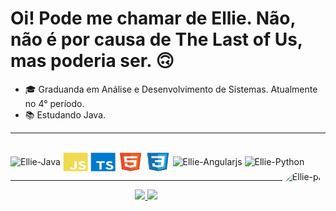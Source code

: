 # Oi! Pode me chamar de Ellie. Não, não é por causa de The Last of Us, mas poderia ser. 🙃

- 🎓 Graduanda em Análise e Desenvolvimento de Sistemas. Atualmente no 4° período.
- 📚 Estudando Java.

***

<div style="display: inline_block"><br>
  <img align="center" alt="Ellie-Java" height="30" width="40" src="https://cdn.jsdelivr.net/gh/devicons/devicon@latest/icons/java/java-original.svg">
  <img align="center" alt="Ellie-Js" height="30" width="40" src="https://raw.githubusercontent.com/devicons/devicon/master/icons/javascript/javascript-plain.svg">
  <img align="center" alt="Ellie-Ts" height="30" width="40" src="https://raw.githubusercontent.com/devicons/devicon/master/icons/typescript/typescript-plain.svg">
  <img align="center" alt="Ellie-HTML" height="30" width="40" src="https://raw.githubusercontent.com/devicons/devicon/master/icons/html5/html5-original.svg">
  <img align="center" alt="Ellie-CSS" height="30" width="40" src="https://raw.githubusercontent.com/devicons/devicon/master/icons/css3/css3-original.svg">
  <img align="center" alt="Ellie-Angularjs" height="30" width="40" src="https://cdn.jsdelivr.net/gh/devicons/devicon@latest/icons/angularjs/angularjs-original.svg">
  <img align="center" alt="Ellie-Python" height="30" width="40" src="https://cdn.jsdelivr.net/gh/devicons/devicon@latest/icons/python/python-original.svg">


  <img align="right" alt="Ellie-pic" height="150" style="border-radius:50px;" src="https://i.picasion.com/pic92/ffc46793c133e8fabceb016aceac3b96.gif">

</div>

***

<div align="center">
  <a href="https://github.com/drielledsilva">
  <img height="155em" src="https://github-readme-stats.vercel.app/api?username=drielledsilva&show_icons=true&theme=calm_pink&include_all_commits=true&count_private=true"/>
  <img height="155em" src="https://github-readme-stats.vercel.app/api/top-langs/?username=drielledsilva&layout=compact&langs_count=7&theme=calm_pink"/>
</div>



